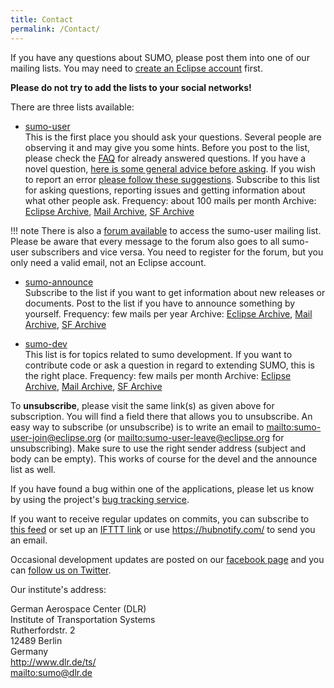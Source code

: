 ```yaml
---
title: Contact
permalink: /Contact/
---
```


If you have any questions about SUMO, please post them into one of our
mailing lists. You may need to [create an Eclipse
account](https://accounts.eclipse.org/user/register) first.

**Please do not try to add the lists to your social networks\!**

There are three lists available:

- [sumo-user](https://dev.eclipse.org/mailman/listinfo/sumo-user)<br>
  This is the first place you should ask your questions. Several
  people are observing it and may give you some hints. Before you post
  to the list, please check the [FAQ](FAQ.md) for already
  answered questions. If you have a novel question, [here is some general advice before asking](FAQ.md#what_should_i_do_to_get_helpful_answers_on_the_mailing_list).
  If you wish to report an error [please follow these suggestions](FAQ.md#how_do_i_report_erroneous_behavior_of_a_sumo-application).
  Subscribe to this list for asking questions, reporting issues and
  getting information about what other people ask.
  Frequency: about 100 mails per month
  Archive: [Eclipse Archive](https://dev.eclipse.org/mhonarc/lists/sumo-user/), [Mail Archive](https://www.mail-archive.com/sumo-user@eclipse.org/), [SF Archive](https://sourceforge.net/p/sumo/mailman/sumo-user/)

!!! note
    There is also a [forum available](http://sumo-user.90755.n8.nabble.com/) to access the sumo-user mailing list. Please be aware that every message to the forum also goes to all sumo-user subscribers and vice versa. You need to register for the forum, but you only need a valid email, not an Eclipse account.

- [sumo-announce](https://dev.eclipse.org/mailman/listinfo/sumo-announce)<br>
  Subscribe to the list if you want to get information about new
  releases or documents.
  Post to the list if you have to announce something by yourself.
  Frequency: few mails per year
  Archive: [Eclipse Archive](https://dev.eclipse.org/mhonarc/lists/sumo-announce/), [Mail Archive](https://www.mail-archive.com/sumo-announce@eclipse.org/), [SF Archive](https://sourceforge.net/p/sumo/mailman/sumo-announce/)

- [sumo-dev](https://dev.eclipse.org/mailman/listinfo/sumo-dev)<br>
  This list is for topics related to sumo development. If you want to
  contribute code or ask a question in regard to extending SUMO, this
  is the right place.
  Frequency: few mails per month
  Archive: [Eclipse Archive](https://dev.eclipse.org/mhonarc/lists/sumo-dev/), [Mail Archive](https://www.mail-archive.com/sumo-dev@eclipse.org/), [SF Archive](https://sourceforge.net/p/sumo/mailman/sumo-devel/)

To **unsubscribe**, please visit the same link(s) as given above for
subscription. You will find a field there that allows you to
unsubscribe. An easy way to subscribe (or unsubscribe) is to write an
email to
[mailto:sumo-user-join@eclipse.org](mailto:sumo-user-join@eclipse.org)
(or
[mailto:sumo-user-leave@eclipse.org](mailto:sumo-user-leave@eclipse.org)
for unsubscribing). Make sure to use the right sender address (subject
and body can be empty). This works of course for the devel and the
announce list as well.

If you have found a bug within one of the applications, please let us
know by using the project's [bug tracking service](https://github.com/eclipse/sumo/issues).

If you want to receive regular updates on commits, you can subscribe to
[this feed](https://github.com/eclipse/sumo/commits/master.atom) or set
up an [IFTTT link](https://ifttt.com/applets/147561p-rss-feed-to-email)
or use <https://hubnotify.com/> to send you an email.

Occasional development updates are posted on our [facebook page](https://www.facebook.com/simulationofurbanmobility/) and you can
[follow us on Twitter](https://twitter.com/EclipseSumo).

Our institute's address:

German Aerospace Center (DLR)<br>
Institute of Transportation Systems<br>
Rutherfordstr. 2<br>
12489 Berlin<br>
Germany<br>
<http://www.dlr.de/ts/><br>
[mailto:sumo@dlr.de](mailto:sumo@dlr.de)
